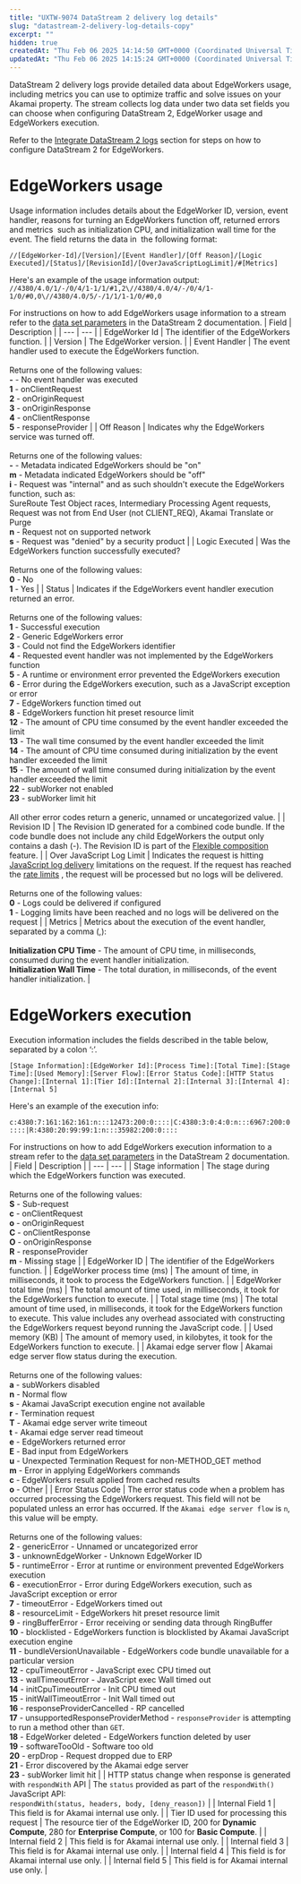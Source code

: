 ```yaml
---
title: "UXTW-9074 DataStream 2 delivery log details"
slug: "datastream-2-delivery-log-details-copy"
excerpt: ""
hidden: true
createdAt: "Thu Feb 06 2025 14:14:50 GMT+0000 (Coordinated Universal Time)"
updatedAt: "Thu Feb 06 2025 14:15:24 GMT+0000 (Coordinated Universal Time)"
---
```

DataStream 2 delivery logs provide detailed data about EdgeWorkers usage, including metrics you can use to optimize traffic and solve issues on your Akamai property. The stream collects log data under two data set fields you can choose when configuring DataStream 2, EdgeWorker usage and EdgeWorkers execution. 

Refer to the [Integrate DataStream 2 logs](datastream-2-integration.md) section for steps on how to configure DataStream 2 for EdgeWorkers. 

# EdgeWorkers usage

Usage information includes details about the EdgeWorker ID, version, event  handler, reasons for turning an EdgeWorkers function off, returned errors and metrics  such as initialization CPU, and initialization wall time for the event. The field returns the data in  the following format:

`//[EdgeWorker-Id]/[Version]/[Event Handler]/[Off Reason]/[Logic Executed]/[Status]/[RevisionId]/[OverJavaScriptLogLimit]/#[Metrics] `

Here's an example of the usage information output:  
`//4380/4.0/1/-/0/4/1-1/1/#1,2\//4380/4.0/4/-/0/4/1-1/0/#0,0\//4380/4.0/5/-/1/1/1-1/0/#0,0`

For instructions on how to add EdgeWorkers usage information to a stream refer to the [data set parameters](https://techdocs.akamai.com/datastream2/docs/data-set-parameters) in the DataStream 2 documentation.
| Field | Description |
| --- | --- |
| EdgeWorker Id | The identifier of the EdgeWorkers function. |
| Version | The EdgeWorker version. |
| Event Handler | The event handler used to execute the EdgeWorkers function.<br/><br/>Returns one of the following values:<br/>**-** - No event handler was executed<br/>**1** - onClientRequest<br/>**2** - onOriginRequest<br/>**3** - onOriginResponse<br/>**4** - onClientResponse<br/>**5** - responseProvider |
| Off Reason | Indicates why the EdgeWorkers service was turned off.<br/><br/>Returns one of the following values:<br/>**-** - Metadata indicated EdgeWorkers should be "on"<br/>**m** - Metadata indicated EdgeWorkers should be "off"<br/>**i** - Request was "internal" and as such shouldn't execute the EdgeWorkers function, such as:<br/>SureRoute Test Object races, Intermediary Processing Agent requests, Request was not from End User (not CLIENT_REQ), Akamai Translate or Purge<br/>**n** - Request not on supported network<br/>**s** - Request was "denied" by a security product |
| Logic Executed | Was the EdgeWorkers function successfully executed?<br/><br/>Returns one of the following values:<br/>**0** - No<br/>**1** - Yes |
| Status | Indicates if the EdgeWorkers event handler execution returned an error.<br/><br/>Returns one of the following values:<br/>**1** - Successful execution<br/>**2** - Generic EdgeWorkers error<br/>**3** - Could not find the EdgeWorkers identifier<br/>**4** - Requested event handler was not implemented by the EdgeWorkers function<br/>**5** - A runtime or environment error prevented the EdgeWorkers execution<br/>**6** - Error during the EdgeWorkers execution, such as a JavaScript exception or error<br/>**7** - EdgeWorkers function timed out<br/>**8** - EdgeWorkers function hit preset resource limit<br/>**12** - The amount of CPU time consumed by the event handler exceeded the limit<br/>**13** - The wall time consumed by the event handler exceeded the limit<br/>**14** - The amount of CPU time consumed during initialization by the event handler exceeded the limit<br/>**15** - The amount of wall time consumed during initialization by the event handler exceeded the limit<br/>**22** - subWorker not enabled<br/>**23** - subWorker limit hit<br/><br/>All other error codes return a generic, unnamed or uncategorized value. |
| Revision ID | The Revision ID generated for a combined code bundle. If the code bundle does not include any child EdgeWorkers the output only contains a dash (-). The Revision ID is part of the [Flexible composition](flexible-composition.md) feature. |
| Over JavaScript Log Limit | Indicates the request is hitting [JavaScript log delivery](https://techdocs.akamai.com/edgeworkers/docs/ds2-javascript-logging) limitations on the request.  If the request has reached the [rate limits](https://techdocs.akamai.com/edgeworkers/docs/limitations#limits-for-javascript-logs-delivered-via-datastream-2) , the request will be processed but no logs will be delivered.<br/><br/>Returns one of the following values:<br/>**0** - Logs could be delivered if configured<br/>**1** - Logging limits have been reached and no logs will be delivered on the request |
| Metrics | Metrics about the execution of the event handler, separated by a comma (,):<br/><br/>**Initialization CPU Time** -  The amount of CPU time, in milliseconds, consumed during the event handler initialization.<br/>**Initialization Wall Time** -  The total duration, in milliseconds, of the event handler initialization. |


# EdgeWorkers execution

Execution information includes the fields described in the table below, separated by a colon ‘:’.

`[Stage Information]:[EdgeWorker Id]:[Process Time]:[Total Time]:[Stage Time]:[Used Memory]:[Server Flow]:[Error Status Code]:[HTTP Status Change]:[Internal 1]:[Tier Id]:[Internal 2]:[Internal 3]:[Internal 4]:[Internal 5]`

Here's an example of the execution info:

`c:4380:7:161:162:161:n:::12473:200:0::::|C:4380:3:0:4:0:n:::6967:200:0::::|R:4380:20:99:99:1:n:::35982:200:0::::`

For instructions on how to add EdgeWorkers execution information to a stream refer to the [data set parameters](https://techdocs.akamai.com/datastream2/docs/data-set-parameters) in the DataStream 2 documentation.
| Field | Description |
| --- | --- |
| Stage information | The stage during which the EdgeWorkers function was executed.<br/><br/>Returns one of the following values:<br/>**S** - Sub-request<br/>**c** - onClientRequest<br/>**o** - onOriginRequest<br/>**C** - onClientResponse<br/>**O** - onOriginResponse<br/>**R** - responseProvider<br/>**m** - Missing stage |
| EdgeWorker ID | The identifier of the EdgeWorkers function. |
| EdgeWorker process time (ms) | The amount of time, in milliseconds, it took to process the EdgeWorkers function. |
| EdgeWorker total time (ms) | The total amount of time used, in milliseconds, it took for the EdgeWorkers function to execute. |
| Total stage time (ms) | The total amount of time used, in milliseconds,  it took for the EdgeWorkers function to execute.  This value includes any overhead associated with constructing the EdgeWorkers request beyond running the JavaScript code. |
| Used memory (KB) | The amount of memory used, in kilobytes, it took for the EdgeWorkers function to execute. |
| Akamai edge server flow | Akamai edge server flow status during the execution.<br/><br/>Returns one of the following values:<br/>**a** - subWorkers disabled<br/>**n** - Normal flow<br/>**s** - Akamai JavaScript execution engine not available<br/>**r** - Termination request<br/>**T** - Akamai edge server write timeout<br/>**t** - Akamai edge server read timeout<br/>**e** - EdgeWorkers returned error<br/>**E** - Bad input from EdgeWorkers<br/>**u** - Unexpected Termination Request for non-METHOD_GET method<br/>**m** - Error in applying EdgeWorkers commands<br/>**c** - EdgeWorkers result applied from cached results<br/>**o** - Other |
| Error Status Code | The error status code when a problem has occurred processing the EdgeWorkers request. This field will not be populated unless an error has occurred.  If the `Akamai edge server flow` is `n`, this value will be empty.<br/><br/>Returns one of the following values:<br/>**2** - genericError - Unnamed or uncategorized error<br/>**3** - unknownEdgeWorker - Unknown EdgeWorker ID<br/>**5** - runtimeError - Error at runtime or environment prevented EdgeWorkers execution<br/>**6** - executionError - Error during EdgeWorkers execution, such as JavaScript exception or error<br/>**7** - timeoutError - EdgeWorkers timed out<br/>**8** - resourceLimit - EdgeWorkers hit preset resource limit<br/>**9** - ringBufferError - Error receiving or sending data through RingBuffer<br/>**10** - blocklisted - EdgeWorkers function is blocklisted by Akamai JavaScript execution engine<br/>**11** - bundleVersionUnavailable - EdgeWorkers code bundle unavailable for a particular version<br/>**12** - cpuTimeoutError - JavaScript exec CPU timed out<br/>**13** - wallTimeoutError - JavaScript exec Wall timed out<br/>**14** - initCpuTimeoutError - Init CPU timed out<br/>**15** - initWallTimeoutError - Init Wall timed out<br/>**16** - responseProviderCancelled - RP cancelled<br/>**17** - unsupportedResponseProviderMethod - `responseProvider` is attempting to run a method other than `GET`.<br/>**18** - EdgeWorker deleted - EdgeWorkers function deleted by user<br/>**19** - softwareTooOld - Software too old<br/>**20** - erpDrop - Request dropped due to ERP<br/>**21** - Error discovered by the Akamai edge server<br/>**23** - subWorker limit hit |
| HTTP status change when response is generated with `respondWith` API | The `status` provided as part of the `respondWith()` JavaScript API:<br/>`respondWith(status, headers, body, [deny_reason])` |
| Internal Field 1 | This field is for Akamai internal use only. |
| Tier ID used for processing this request | The resource tier of the EdgeWorker ID, 200 for **Dynamic Compute**, 280 for **Enterprise Compute**, or 100 for **Basic Compute**. |
| Internal field 2 | This field is for Akamai internal use only. |
| Internal field 3 | This field is for Akamai internal use only. |
| Internal field 4 | This field is for Akamai internal use only. |
| Internal field 5 | This field is for Akamai internal use only. |

